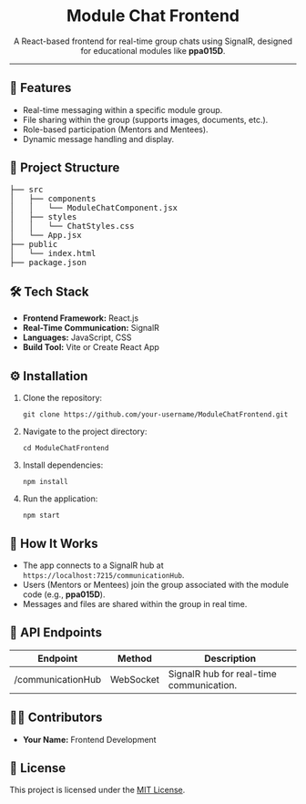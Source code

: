 <h1 align="center">Module Chat Frontend</h1>
<p align="center">
  A React-based frontend for real-time group chats using SignalR, designed for educational modules like <strong>ppa015D</strong>.
</p>

<hr />

<h2>🚀 Features</h2>
<ul>
  <li>Real-time messaging within a specific module group.</li>
  <li>File sharing within the group (supports images, documents, etc.).</li>
  <li>Role-based participation (Mentors and Mentees).</li>
  <li>Dynamic message handling and display.</li>
</ul>

<h2>📁 Project Structure</h2>
<pre>
├── src
│   ├── components
│   │   └── ModuleChatComponent.jsx
│   ├── styles
│   │   └── ChatStyles.css
│   └── App.jsx
├── public
│   └── index.html
├── package.json
</pre>

<h2>🛠️ Tech Stack</h2>
<ul>
  <li><strong>Frontend Framework:</strong> React.js</li>
  <li><strong>Real-Time Communication:</strong> SignalR</li>
  <li><strong>Languages:</strong> JavaScript, CSS</li>
  <li><strong>Build Tool:</strong> Vite or Create React App</li>
</ul>

<h2>⚙️ Installation</h2>
<ol>
  <li>Clone the repository:
    <pre><code>git clone https://github.com/your-username/ModuleChatFrontend.git</code></pre>
  </li>
  <li>Navigate to the project directory:
    <pre><code>cd ModuleChatFrontend</code></pre>
  </li>
  <li>Install dependencies:
    <pre><code>npm install</code></pre>
  </li>
  <li>Run the application:
    <pre><code>npm start</code></pre>
  </li>
</ol>

<h2>📄 How It Works</h2>
<ul>
  <li>The app connects to a SignalR hub at <code>https://localhost:7215/communicationHub</code>.</li>
  <li>Users (Mentors or Mentees) join the group associated with the module code (e.g., <strong>ppa015D</strong>).</li>
  <li>Messages and files are shared within the group in real time.</li>
</ul>

<h2>🔑 API Endpoints</h2>
<table>
  <thead>
    <tr>
      <th>Endpoint</th>
      <th>Method</th>
      <th>Description</th>
    </tr>
  </thead>
  <tbody>
    <tr>
      <td>/communicationHub</td>
      <td>WebSocket</td>
      <td>SignalR hub for real-time communication.</td>
    </tr>
  </tbody>
</table>

<h2>👨‍💻 Contributors</h2>
<ul>
  <li><strong>Your Name:</strong> Frontend Development</li>
</ul>

<h2>📄 License</h2>
<p>This project is licensed under the <a href="LICENSE">MIT License</a>.</p>


